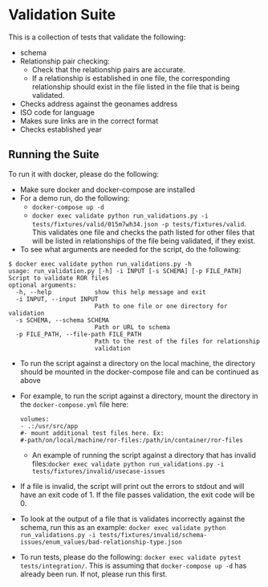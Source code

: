 # Validation Suite

This is a collection of tests that validate the following:

* schema
* Relationship pair checking:
   * Check that the relationship pairs are accurate.
   * If a relationship is established in one file, the corresponding relationship should exist in the file listed in the file that is being validated.
* Checks address against the geonames address
* ISO code for language
* Makes sure links are in the correct format
* Checks established year

## Running the Suite
To run it with docker, please do the following:
* Make sure docker and docker-compose are installed
* For a demo run, do the following:
  * `docker-compose up -d`
  * `docker exec validate python run_validations.py -i tests/fixtures/valid/015m7wh34.json -p tests/fixtures/valid`. This validates one file and checks the path listed for other files that will be listed in relationships of the file being validated, if they exist.
* To see what arguments are needed for the script, do the following:
```
$ docker exec validate python run_validations.py -h
usage: run_validation.py [-h] -i INPUT [-s SCHEMA] [-p FILE_PATH]
Script to validate ROR files
optional arguments:
  -h, --help            show this help message and exit
  -i INPUT, --input INPUT
                        Path to one file or one directory for validation
  -s SCHEMA, --schema SCHEMA
                        Path or URL to schema
  -p FILE_PATH, --file-path FILE_PATH
                        Path to the rest of the files for relationship
                        validation
```
* To run the script against a directory on the local machine, the directory should be mounted in the docker-compose file and can be continued as above
 * For example, to run the script against a directory, mount the directory in the `docker-compose.yml` file here:

   ```
   volumes:
   - .:/usr/src/app
   #- mount additional test files here. Ex:
   #-path/on/local/machine/ror-files:/path/in/container/ror-files
   ```
   * An example of running the script against a directory that has invalid files:`docker exec validate python run_validations.py -i tests/fixtures/invalid/usecase-issues`
* If a file is invalid, the script will print out the errors to stdout and will have an exit code of 1. If the file passes validation, the exit code will be 0.

* To look at the output of a file that is validates incorrectly against the schema, run this as an example: `docker exec validate python run_validations.py -i tests/fixtures/invalid/schema-issues/enum_values/bad-relationship-type.json`

* To run tests, please do the following: `docker exec validate pytest tests/integration/`. This is assuming that `docker-compose up -d` has already been run. If not, please run this first.
